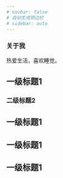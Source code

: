 ```yaml
---
# navbar: false
# 自动生成侧边栏
# sidebar: auto
---
```


### 关于我

热爱生活，喜欢睡觉。

## 一级标题1

### 二级标题2

## 一级标题1
## 一级标题1
## 一级标题1